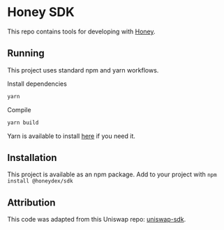 # Honey SDK
This repo contains tools for developing with [Honey](swap.thehoneypot.finance).

## Running
This project uses standard npm and yarn workflows.

Install dependencies

```sh
yarn
```

Compile
```sh
yarn build
```

Yarn is available to install [here](https://classic.yarnpkg.com/en/docs/install/#debian-stable) if you need it.

## Installation
This project is available as an npm package. Add to your project with `npm install @honeydex/sdk`

## Attribution
This code was adapted from this Uniswap repo: [uniswap-sdk](https://github.com/Uniswap/sdk).

